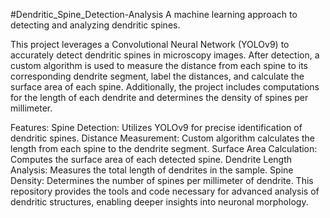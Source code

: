 #Dendritic_Spine_Detection-Analysis
A machine learning approach to detecting and analyzing dendritic spines.

This project leverages a Convolutional Neural Network (YOLOv9) to accurately detect dendritic spines in microscopy images. After detection, a custom algorithm is used to measure the distance from each spine to its corresponding dendrite segment, label the distances, and calculate the surface area of each spine. Additionally, the project includes computations for the length of each dendrite and determines the density of spines per millimeter.

Features:
Spine Detection: Utilizes YOLOv9 for precise identification of dendritic spines.
Distance Measurement: Custom algorithm calculates the length from each spine to the dendrite segment.
Surface Area Calculation: Computes the surface area of each detected spine.
Dendrite Length Analysis: Measures the total length of dendrites in the sample.
Spine Density: Determines the number of spines per millimeter of dendrite.
This repository provides the tools and code necessary for advanced analysis of dendritic structures, enabling deeper insights into neuronal morphology.
